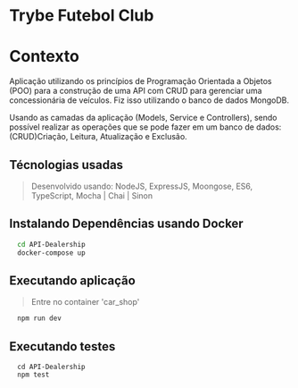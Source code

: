 # Trybe Futebol Club


# Contexto
Aplicação utilizando os princípios de Programação Orientada a Objetos (POO) para a construção de uma API com CRUD para gerenciar uma concessionária de veículos. Fiz isso utilizando o banco de dados MongoDB.

Usando as camadas da aplicação (Models, Service e Controllers),
sendo possível realizar as operações que se pode fazer em um banco de dados: (CRUD)Criação, Leitura, Atualização e Exclusão.

## Técnologias usadas

> Desenvolvido usando: NodeJS, ExpressJS, Moongose, ES6, TypeScript, Mocha | Chai | Sinon

## Instalando Dependências usando Docker

  ```bash
    cd API-Dealership 
    docker-compose up
  ``` 

## Executando aplicação

> Entre no container 'car_shop'

  ```bash
    npm run dev
  ``` 

## Executando testes

```
  cd API-Dealership
  npm test
 ```
